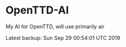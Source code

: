 # OpenTTD-AI
My AI for OpenTTD, will use primarily air

Latest backup: Sun Sep 29 00:54:01 UTC 2019
